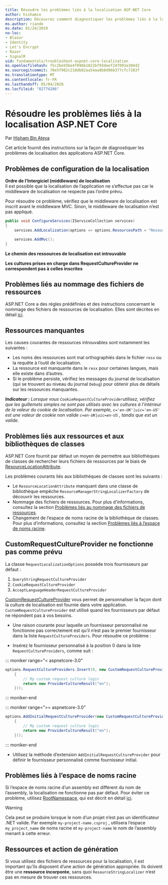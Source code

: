```yaml
---
title: Résoudre les problèmes liés à la localisation ASP.NET Core
author: hishamco
description: Découvrez comment diagnostiquer les problèmes liés à la localisation dans les applications ASP.NET Core.
ms.author: riande
ms.date: 01/24/2019
no-loc:
- Blazor
- Identity
- Let's Encrypt
- Razor
- SignalR
uid: fundamentals/troubleshoot-aspnet-core-localization
ms.openlocfilehash: f5c2be93be4f896b1822bf93deef24f091e30442
ms.sourcegitcommit: 70e5f982c218db82aa54aa8b8d96b377cfc7283f
ms.translationtype: MT
ms.contentlocale: fr-FR
ms.lasthandoff: 05/04/2020
ms.locfileid: "82774286"
---
```

# <a name="troubleshoot-aspnet-core-localization"></a>Résoudre les problèmes liés à la localisation ASP.NET Core

Par [Hisham Bin Ateya](https://github.com/hishamco)

Cet article fournit des instructions sur la façon de diagnostiquer les problèmes de localisation des applications ASP.NET Core.

## <a name="localization-configuration-issues"></a>Problèmes de configuration de la localisation

**Ordre de l’Intergiciel (middleware) de localisation**  
Il est possible que la localisation de l’application ne s’effectue pas car le middleware de localisation ne respecte pas l’ordre prévu.

Pour résoudre ce problème, vérifiez que le middleware de localisation est inscrit avant le middleware MVC. Sinon, le middleware de localisation n’est pas appliqué.

```csharp
public void ConfigureServices(IServiceCollection services)
{
    services.AddLocalization(options => options.ResourcesPath = "Resources");

    services.AddMvc();
}
```

**Le chemin des ressources de localisation est introuvable**

**Les cultures prises en charge dans RequestCultureProvider ne correspondent pas à celles inscrites**  

## <a name="resource-file-naming-issues"></a>Problèmes liés au nommage des fichiers de ressources

ASP.NET Core a des règles prédéfinies et des instructions concernant le nommage des fichiers de ressources de localisation. Elles sont décrites en détail [ici](xref:fundamentals/localization?view=aspnetcore-2.2#resource-file-naming).

## <a name="missing-resources"></a>Ressources manquantes

Les causes courantes de ressources introuvables sont notamment les suivantes :

- Les noms des ressources sont mal orthographiés dans le fichier `resx` ou la requête à l’outil de localisation.
- La ressource est manquante dans le `resx` pour certaines langues, mais elle existe dans d’autres.
- Si le problème persiste, vérifiez les messages du journal de localisation (qui se trouvent au niveau du journal `Debug`) pour obtenir plus de détails sur les ressources manquantes.

_**Indicateur :** Lorsque vous `CookieRequestCultureProvider`utilisez, vérifiez que les guillemets simples ne sont pas utilisés avec les cultures à l’intérieur de la valeur du cookie de localisation. Par exemple, `c='en-UK'|uic='en-US'` est une valeur de cookie non valide `c=en-UK|uic=en-US` , tandis que est un valide._

## <a name="resources--class-libraries-issues"></a>Problèmes liés aux ressources et aux bibliothèques de classes

ASP.NET Core fournit par défaut un moyen de permettre aux bibliothèques de classes de rechercher leurs fichiers de ressources par le biais de [ResourceLocationAttribute](/dotnet/api/microsoft.extensions.localization.resourcelocationattribute?view=aspnetcore-2.1).

Les problèmes courants liés aux bibliothèques de classes sont les suivants :
- Le `ResourceLocationAttribute` manquant dans une classe de bibliothèque empêche `ResourceManagerStringLocalizerFactory` de découvrir les ressources.
- Nommage des fichiers de ressources. Pour plus d’informations, consultez la section [Problèmes liés au nommage des fichiers de ressources](#resource-file-naming-issues).
- Changement de l’espace de noms racine de la bibliothèque de classes. Pour plus d’informations, consultez la section [Problèmes liés à l’espace de noms racine](#root-namespace-issues).

## <a name="customrequestcultureprovider-doesnt-work-as-expected"></a>CustomRequestCultureProvider ne fonctionne pas comme prévu

La classe `RequestLocalizationOptions` possède trois fournisseurs par défaut :

1. `QueryStringRequestCultureProvider`
2. `CookieRequestCultureProvider`
3. `AcceptLanguageHeaderRequestCultureProvider`

[CustomRequestCultureProvider](/dotnet/api/microsoft.aspnetcore.localization.customrequestcultureprovider?view=aspnetcore-2.1) vous permet de personnaliser la façon dont la culture de localisation est fournie dans votre application. `CustomRequestCultureProvider` est utilisé quand les fournisseurs par défaut ne répondent pas à vos besoins.

- Une raison courante pour laquelle un fournisseur personnalisé ne fonctionne pas correctement est qu’il n’est pas le premier fournisseur dans la liste `RequestCultureProviders`. Pour résoudre ce problème :

- Insérez le fournisseur personnalisé à la position 0 dans la liste `RequestCultureProviders`, comme suit :

::: moniker range="< aspnetcore-3.0"
```csharp
options.RequestCultureProviders.Insert(0, new CustomRequestCultureProvider(async context =>
    {
        // My custom request culture logic
        return new ProviderCultureResult("en");
    }));
```
::: moniker-end

::: moniker range=">= aspnetcore-3.0"
```csharp
options.AddInitialRequestCultureProvider(new CustomRequestCultureProvider(async context =>
    {
        // My custom request culture logic
        return new ProviderCultureResult("en");
    }));
```
::: moniker-end

- Utilisez la méthode d’extension `AddInitialRequestCultureProvider` pour définir le fournisseur personnalisé comme fournisseur initial.

## <a name="root-namespace-issues"></a>Problèmes liés à l’espace de noms racine

Si l’espace de noms racine d’un assembly est différent du nom de l’assembly, la localisation ne fonctionne pas par défaut. Pour éviter ce problème, utilisez [RootNamespace](/dotnet/api/microsoft.extensions.localization.rootnamespaceattribute?view=aspnetcore-2.1), qui est décrit en détail [ici](xref:fundamentals/localization?view=aspnetcore-2.2#resource-file-naming).

> [!WARNING]
> Cela peut se produire lorsque le nom d’un projet n’est pas un identificateur .NET valide. Par exemple `my-project-name.csproj` , utilisera l’espace `my_project_name` de noms racine et `my-project-name` le nom de l’assembly menant à cette erreur. 

## <a name="resources--build-action"></a>Ressources et action de génération

Si vous utilisez des fichiers de ressources pour la localisation, il est important qu’ils disposent d’une action de génération appropriée. Ils doivent être une **ressource incorporée**, sans quoi `ResourceStringLocalizer` n’est pas en mesure de trouver ces ressources.
